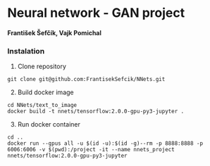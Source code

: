 # Neural network - GAN project

#### František Šefčík, Vajk Pomichal

### Instalation

1. Clone repository
```shell script
git clone git@github.com:FrantisekSefcik/NNets.git
```

2. Build docker image
```shell script
cd NNets/text_to_image
docker build -t nnets/tensorflow:2.0.0-gpu-py3-jupyter .
```

3. Run docker container
```shell script
cd ..
docker run --gpus all -u $(id -u):$(id -g)--rm -p 8888:8888 -p 6006:6006 -v $(pwd):/project -it --name nnets_project nnets/tensorflow:2.0.0-gpu-py3-jupyter
```

